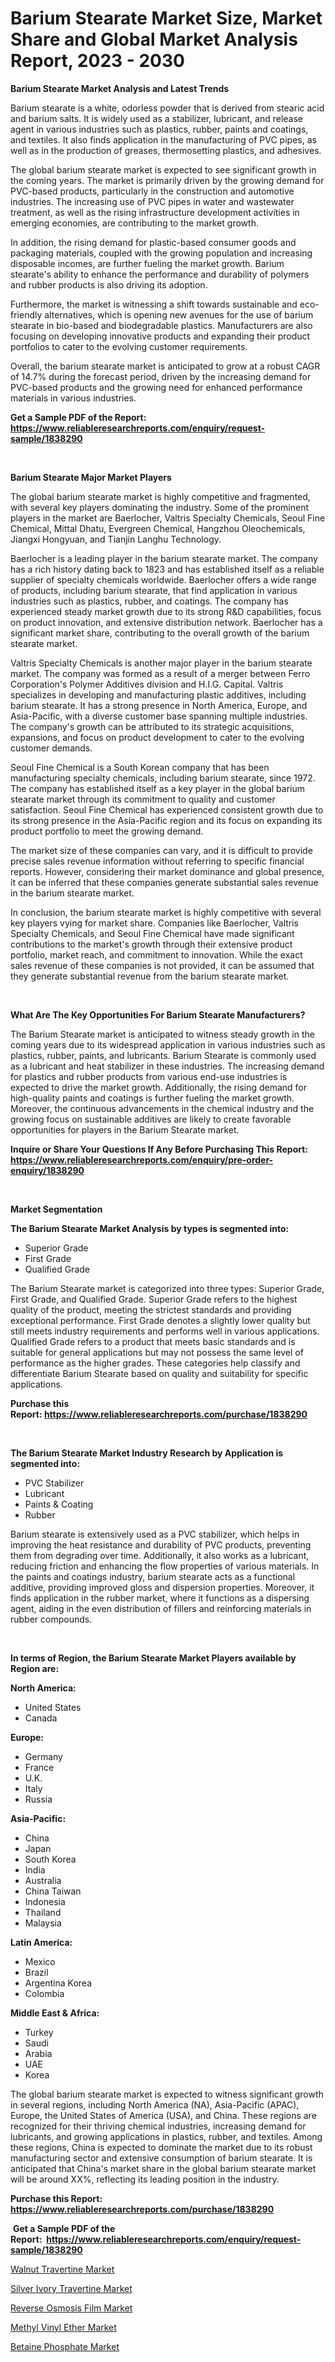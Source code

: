 <p><h1>Barium Stearate Market Size, Market Share and Global Market Analysis Report, 2023 - 2030</h1></p><p><strong>Barium Stearate Market Analysis and Latest Trends</strong></p>
<p><p>Barium stearate is a white, odorless powder that is derived from stearic acid and barium salts. It is widely used as a stabilizer, lubricant, and release agent in various industries such as plastics, rubber, paints and coatings, and textiles. It also finds application in the manufacturing of PVC pipes, as well as in the production of greases, thermosetting plastics, and adhesives.</p><p>The global barium stearate market is expected to see significant growth in the coming years. The market is primarily driven by the growing demand for PVC-based products, particularly in the construction and automotive industries. The increasing use of PVC pipes in water and wastewater treatment, as well as the rising infrastructure development activities in emerging economies, are contributing to the market growth.</p><p>In addition, the rising demand for plastic-based consumer goods and packaging materials, coupled with the growing population and increasing disposable incomes, are further fueling the market growth. Barium stearate's ability to enhance the performance and durability of polymers and rubber products is also driving its adoption.</p><p>Furthermore, the market is witnessing a shift towards sustainable and eco-friendly alternatives, which is opening new avenues for the use of barium stearate in bio-based and biodegradable plastics. Manufacturers are also focusing on developing innovative products and expanding their product portfolios to cater to the evolving customer requirements. </p><p>Overall, the barium stearate market is anticipated to grow at a robust CAGR of 14.7% during the forecast period, driven by the increasing demand for PVC-based products and the growing need for enhanced performance materials in various industries.</p></p>
<p><strong>Get a Sample PDF of the Report:&nbsp; <a href="https://www.reliableresearchreports.com/enquiry/request-sample/1838290">https://www.reliableresearchreports.com/enquiry/request-sample/1838290</a></strong></p>
<p>&nbsp;</p>
<p><strong>Barium Stearate Major Market Players</strong></p>
<p><p>The global barium stearate market is highly competitive and fragmented, with several key players dominating the industry. Some of the prominent players in the market are Baerlocher, Valtris Specialty Chemicals, Seoul Fine Chemical, Mittal Dhatu, Evergreen Chemical, Hangzhou Oleochemicals, Jiangxi Hongyuan, and Tianjin Langhu Technology.</p><p>Baerlocher is a leading player in the barium stearate market. The company has a rich history dating back to 1823 and has established itself as a reliable supplier of specialty chemicals worldwide. Baerlocher offers a wide range of products, including barium stearate, that find application in various industries such as plastics, rubber, and coatings. The company has experienced steady market growth due to its strong R&D capabilities, focus on product innovation, and extensive distribution network. Baerlocher has a significant market share, contributing to the overall growth of the barium stearate market.</p><p>Valtris Specialty Chemicals is another major player in the barium stearate market. The company was formed as a result of a merger between Ferro Corporation's Polymer Additives division and H.I.G. Capital. Valtris specializes in developing and manufacturing plastic additives, including barium stearate. It has a strong presence in North America, Europe, and Asia-Pacific, with a diverse customer base spanning multiple industries. The company's growth can be attributed to its strategic acquisitions, expansions, and focus on product development to cater to the evolving customer demands.</p><p>Seoul Fine Chemical is a South Korean company that has been manufacturing specialty chemicals, including barium stearate, since 1972. The company has established itself as a key player in the global barium stearate market through its commitment to quality and customer satisfaction. Seoul Fine Chemical has experienced consistent growth due to its strong presence in the Asia-Pacific region and its focus on expanding its product portfolio to meet the growing demand.</p><p>The market size of these companies can vary, and it is difficult to provide precise sales revenue information without referring to specific financial reports. However, considering their market dominance and global presence, it can be inferred that these companies generate substantial sales revenue in the barium stearate market.</p><p>In conclusion, the barium stearate market is highly competitive with several key players vying for market share. Companies like Baerlocher, Valtris Specialty Chemicals, and Seoul Fine Chemical have made significant contributions to the market's growth through their extensive product portfolio, market reach, and commitment to innovation. While the exact sales revenue of these companies is not provided, it can be assumed that they generate substantial revenue from the barium stearate market.</p></p>
<p>&nbsp;</p>
<p><strong>What Are The Key Opportunities For Barium Stearate Manufacturers?</strong></p>
<p><p>The Barium Stearate market is anticipated to witness steady growth in the coming years due to its widespread application in various industries such as plastics, rubber, paints, and lubricants. Barium Stearate is commonly used as a lubricant and heat stabilizer in these industries. The increasing demand for plastics and rubber products from various end-use industries is expected to drive the market growth. Additionally, the rising demand for high-quality paints and coatings is further fueling the market growth. Moreover, the continuous advancements in the chemical industry and the growing focus on sustainable additives are likely to create favorable opportunities for players in the Barium Stearate market.</p></p>
<p><strong>Inquire or Share Your Questions If Any Before Purchasing This Report: <a href="https://www.reliableresearchreports.com/enquiry/pre-order-enquiry/1838290">https://www.reliableresearchreports.com/enquiry/pre-order-enquiry/1838290</a></strong></p>
<p>&nbsp;</p>
<p><strong>Market Segmentation</strong></p>
<p><strong>The Barium Stearate Market Analysis by types is segmented into:</strong></p>
<p><ul><li>Superior Grade</li><li>First Grade</li><li>Qualified Grade</li></ul></p>
<p><p>The Barium Stearate market is categorized into three types: Superior Grade, First Grade, and Qualified Grade. Superior Grade refers to the highest quality of the product, meeting the strictest standards and providing exceptional performance. First Grade denotes a slightly lower quality but still meets industry requirements and performs well in various applications. Qualified Grade refers to a product that meets basic standards and is suitable for general applications but may not possess the same level of performance as the higher grades. These categories help classify and differentiate Barium Stearate based on quality and suitability for specific applications.</p></p>
<p><strong>Purchase this Report:&nbsp;<a href="https://www.reliableresearchreports.com/purchase/1838290">https://www.reliableresearchreports.com/purchase/1838290</a></strong></p>
<p>&nbsp;</p>
<p><strong>The Barium Stearate Market Industry Research by Application is segmented into:</strong></p>
<p><ul><li>PVC Stabilizer</li><li>Lubricant</li><li>Paints & Coating</li><li>Rubber</li></ul></p>
<p><p>Barium stearate is extensively used as a PVC stabilizer, which helps in improving the heat resistance and durability of PVC products, preventing them from degrading over time. Additionally, it also works as a lubricant, reducing friction and enhancing the flow properties of various materials. In the paints and coatings industry, barium stearate acts as a functional additive, providing improved gloss and dispersion properties. Moreover, it finds application in the rubber market, where it functions as a dispersing agent, aiding in the even distribution of fillers and reinforcing materials in rubber compounds.</p></p>
<p>&nbsp;</p>
<p><strong>In terms of Region, the Barium Stearate Market Players available by Region are:</strong></p>
<p>
    <p> <strong> North America: </strong>
        <ul>
            <li>United States</li>
            <li>Canada</li>
        </ul>
        </p> 
    <p> <strong> Europe: </strong>
        <ul>
            <li>Germany</li>
            <li>France</li>
            <li>U.K.</li>
            <li>Italy</li>
            <li>Russia</li>
        </ul>
        </p> 
    <p> <strong> Asia-Pacific: </strong>
        <ul>
            <li>China</li>
            <li>Japan</li>
            <li>South Korea</li>
            <li>India</li>
            <li>Australia</li>
            <li>China Taiwan</li>
            <li>Indonesia</li>
            <li>Thailand</li>
            <li>Malaysia</li>
        </ul>
        </p> 
    <p> <strong> Latin America: </strong>
        <ul>
            <li>Mexico</li>
            <li>Brazil</li>
            <li>Argentina Korea</li>
            <li>Colombia</li>
        </ul>
        </p> 
    <p> <strong> Middle East & Africa: </strong>
        <ul>
            <li>Turkey</li>
            <li>Saudi</li>
            <li>Arabia</li>
            <li>UAE</li>
            <li>Korea</li>
        </ul>
    </p>
    </p>
<p><p>The global barium stearate market is expected to witness significant growth in several regions, including North America (NA), Asia-Pacific (APAC), Europe, the United States of America (USA), and China. These regions are recognized for their thriving chemical industries, increasing demand for lubricants, and growing applications in plastics, rubber, and textiles. Among these regions, China is expected to dominate the market due to its robust manufacturing sector and extensive consumption of barium stearate. It is anticipated that China's market share in the global barium stearate market will be around XX%, reflecting its leading position in the industry.</p></p>
<p><strong>Purchase this Report: <a href="https://www.reliableresearchreports.com/purchase/1838290">https://www.reliableresearchreports.com/purchase/1838290</a></strong></p>
<p>&nbsp;<strong>Get a Sample PDF of the Report:&nbsp;&nbsp;<a href="https://www.reliableresearchreports.com/enquiry/request-sample/1838290">https://www.reliableresearchreports.com/enquiry/request-sample/1838290</a></strong></p>
<p><strong></strong></p>
<p><p><a href="https://github.com/RickHolmes3/Market-Research-Report-List-2/blob/main/walnut-travertine-market.md">Walnut Travertine Market</a></p><p><a href="https://github.com/CliffMedina6/Market-Research-Report-List-2/blob/main/silver-ivory-travertine-market.md">Silver Ivory Travertine Market</a></p><p><a href="https://github.com/WillieWoodard/Market-Research-Report-List-2/blob/main/reverse-osmosis-film-market.md">Reverse Osmosis Film Market</a></p><p><a href="https://github.com/BryceTownsendr/Market-Research-Report-List-2/blob/main/methyl-vinyl-ether-market.md">Methyl Vinyl Ether Market</a></p><p><a href="https://github.com/PeterParrish5/Market-Research-Report-List-2/blob/main/betaine-phosphate-market.md">Betaine Phosphate Market</a></p></p>